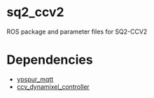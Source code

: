 # sq2_ccv2
ROS package and parameter files for SQ2-CCV2

# Dependencies
- [ypspur_mqtt](https://github.com/amslabtech/ypspur_mqtt)
- [ccv_dynamixel_controller](https://github.com/amslabtech/ccv_dynamixel_controller)
